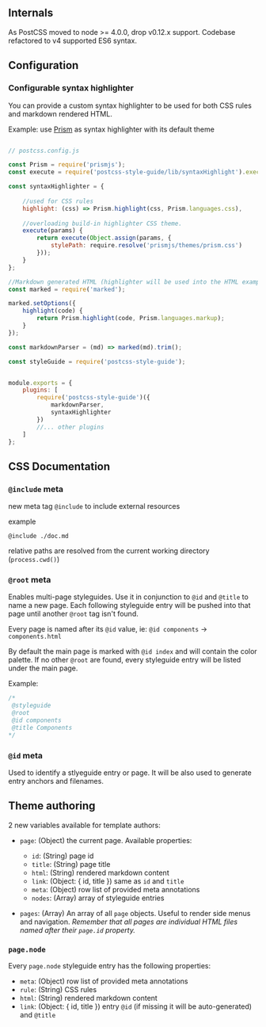## Internals

As PostCSS moved to  node >= 4.0.0, drop v0.12.x support. Codebase refactored to v4 supported ES6 syntax. 

## Configuration

### Configurable syntax highlighter

You can provide a custom syntax highlighter to be used for both CSS rules and markdown rendered HTML.

Example: use [Prism](http://prismjs.com/) as syntax highlighter with its default theme

```js

// postcss.config.js

const Prism = require('prismjs');
const execute = require('postcss-style-guide/lib/syntaxHighlight').execute;

const syntaxHighlighter = {
    
    //used for CSS rules
    highlight: (css) => Prism.highlight(css, Prism.languages.css),
    
    //overloading build-in highlighter CSS theme.
    execute(params) {
        return execute(Object.assign(params, {
            stylePath: require.resolve('prismjs/themes/prism.css')
        }));
    }
};

//Markdown generated HTML (highlighter will be used into the HTML example snippets)
const marked = require('marked');

marked.setOptions({
    highlight(code) {
        return Prism.highlight(code, Prism.languages.markup);
    }
});

const markdownParser = (md) => marked(md).trim();

const styleGuide = require('postcss-style-guide');


module.exports = {
    plugins: [
        require('postcss-style-guide')({
            markdownParser,
            syntaxHighlighter
        })
        //... other plugins
    ]
};
```

## CSS Documentation

### `@include` meta

new meta tag `@include` to include external resources

example 
```
@include ./doc.md
```

relative paths are resolved from the current working directory (`process.cwd()`)

### `@root` meta

Enables multi-page styleguides. Use it in conjunction to `@id` and `@title` to name a new page. Each following styleguide entry will be pushed into that page until another `@root` tag isn't found.

Every page is named after its `@id` value, ie: `@id components` -> `components.html`

By default the main page is marked with `@id index` and will contain the color palette. If no other `@root` are found, every styleguide entry will be listed under the main page.

Example:

```css
/*
 @styleguide
 @root
 @id components
 @title Components
*/
```

### `@id` meta

Used to identify a stlyeguide entry or page. It will be also used to generate entry anchors and filenames.



## Theme authoring

2 new variables available for template authors:

* `page`: (Object) the current page. Available properties:
    * `id`: (String) page id
    * `title`: (String) page title
    * `html`: (String) rendered markdown content
    * `link`: (Object: { id, title }) same as `id` and `title`
    * `meta`: (Object) row list of provided meta annotations
    * `nodes`: (Array) array of styleguide entries

* `pages`: (Array) An array of all `page` objects. Useful to render side menus and navigation. _Remember that all pages are individual HTML files named after their `page.id` property._

### `page.node`

Every `page.node` styleguide entry has the following properties:

* `meta`: (Object) row list of provided meta annotations
* `rule`: (String) CSS rules
* `html`: (String) rendered markdown content
* `link`: (Object: { id, title }) entry `@id` (if missing it will be auto-generated) and `@title`

